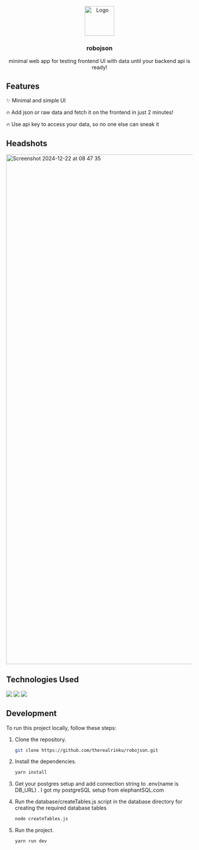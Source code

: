 <div align="center">
    <img src="https://cdn-icons-png.flaticon.com/128/136/136525.png" alt="Logo" width="80" height="80">
    <h3>robojson</h3>
    <p>minimal web app for testing frontend UI with data until your backend api is ready!</p>
</div>

## Features

✨ Minimal and simple UI

🔥 Add json or raw data and fetch it on the frontend in just 2 minutes!

🔥 Use api key to access your data, so no one else can sneak it

## Headshots
<img width="1371" alt="Screenshot 2024-12-22 at 08 47 35" src="https://github.com/user-attachments/assets/c64ffce9-8b88-4a77-8498-d9d58681856e" />


## Technologies Used
<img src="https://img.shields.io/badge/next-000000?style=for-the-badge&logo=nextdotjs&logoColor=white"/>
<img src="https://img.shields.io/badge/postgres-000000?style=for-the-badge&logo=postgresql&logoColor=blue"/>
<img src="https://img.shields.io/badge/typescript-000000?style=for-the-badge&logo=typescript&logoColor=blue"/>

## Development

To run this project locally, follow these steps:

1. Clone the repository.
   ```bash
   git clone https://github.com/therealrinku/robojson.git

2. Install the dependencies.
   ```bash
   yarn install
   
3. Get your postgres setup and add connection string to .env(name is DB_URL) . I got my postgreSQL setup from elephantSQL.com

4. Run the database/createTables.js script in the database directory for creating the required database tables
   ```bash
   node createTables.js
   
5. Run the project.
   ```bash
   yarn run dev
